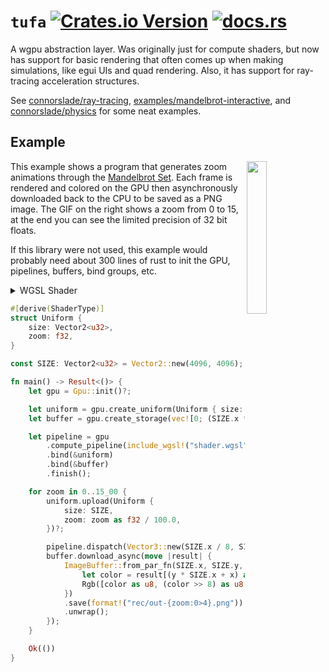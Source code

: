 # `tufa` [![Crates.io Version](https://img.shields.io/crates/v/tufa)](https://crates.io/crate/tufa) [![docs.rs](https://img.shields.io/docsrs/tufa)](https://docs.rs/tufa)

A wgpu abstraction layer.
Was originally just for compute shaders, but now has support for basic rendering that often comes up when making simulations, like egui UIs and quad rendering.
Also, it has support for ray-tracing acceleration structures.

See [connorslade/ray-tracing](https://github.com/connorslade/ray-tracing), [examples/mandelbrot-interactive](https://github.com/connorslade/compute/tree/main/examples/mandelbrot-interactive), and [connorslade/physics](https://github.com/connorslade/physics) for some neat examples.

## Example

<img src="https://github.com/user-attachments/assets/0a89db41-d732-4701-8955-4bbcb4181b19" width="25%" align="right" >

This example shows a program that generates zoom animations through the [Mandelbrot Set](https://en.wikipedia.org/wiki/Mandelbrot_set).
Each frame is rendered and colored on the GPU then asynchronously downloaded back to the CPU to be saved as a PNG image.
The GIF on the right shows a zoom from 0 to 15, at the end you can see the limited precision of 32 bit floats.

If this library were not used, this example would probably need about 300 lines of rust to init the GPU, pipelines, buffers, bind groups, etc.

<details>
<summary>WGSL Shader</summary>

```wgsl
@group(0) @binding(0) var<uniform> ctx: Uniform;
@group(0) @binding(1) var<storage, read_write> data: array<u32>;

struct Uniform {
    size: vec2<u32>,
    zoom: f32
}

const PI: f32 = 3.1415926538;

const N: i32 = 1000;
const POI: vec2<f32> = vec2(-1.7864323556423187, -2.905726428359401e-7);

@compute
@workgroup_size(8, 8, 1)
fn main(@builtin(global_invocation_id) pos: vec3<u32>) {
    var zoom = 4.0 / exp(ctx.zoom);
    var c = (vec2(f32(pos.x), f32(pos.y)) / f32(ctx.size.x) - 0.5) * zoom + POI;

    var color = evaluate(c);
    var packed = pack4x8unorm(vec4(color, 0.0));

    data[ctx.size.x * pos.y + pos.x] = packed;
}

fn evaluate(c: vec2<f32>) -> vec3<f32> {
    var z = vec2(0.0);
    for (var i = 0; i < N; i++) {
        z = cSq(z) + c;

        if i + 1 == N {
            break;
        }

        if length(z) > 4.0 {
            var value = sqrt(f32(i) / f32(N));
            return hueShift(vec3(1.0, 0.0, 0.0), value * 2.0 * PI);
        }
    }

    return vec3(0.0);
}

fn cSq(z: vec2<f32>) -> vec2<f32> {
    return vec2(z.x * z.x - z.y * z.y, 2.0 * z.x * z.y);
}

fn hueShift(color: vec3<f32>, hue: f32) -> vec3<f32> {
    var k = vec3(0.57735, 0.57735, 0.57735);
    var cosAngle = cos(hue);
    return vec3(color * cosAngle
                + cross(k, color) * sin(hue)
                + k * dot(k, color) * (1.0 - cosAngle)
    );
}
```

</details>

```rust
#[derive(ShaderType)]
struct Uniform {
    size: Vector2<u32>,
    zoom: f32,
}

const SIZE: Vector2<u32> = Vector2::new(4096, 4096);

fn main() -> Result<()> {
    let gpu = Gpu::init()?;

    let uniform = gpu.create_uniform(Uniform { size: SIZE, zoom: 0.0 })?;
    let buffer = gpu.create_storage(vec![0; (SIZE.x * SIZE.y) as usize])?;

    let pipeline = gpu
        .compute_pipeline(include_wgsl!("shader.wgsl"))
        .bind(&uniform)
        .bind(&buffer)
        .finish();

    for zoom in 0..15_00 {
        uniform.upload(Uniform {
            size: SIZE,
            zoom: zoom as f32 / 100.0,
        })?;

        pipeline.dispatch(Vector3::new(SIZE.x / 8, SIZE.y / 8, 1));
        buffer.download_async(move |result| {
            ImageBuffer::from_par_fn(SIZE.x, SIZE.y, |x, y| {
                let color = result[(y * SIZE.x + x) as usize];
                Rgb([color as u8, (color >> 8) as u8, (color >> 16) as u8])
            })
            .save(format!("rec/out-{zoom:0>4}.png"))
            .unwrap();
        });
    }

    Ok(())
}
```
